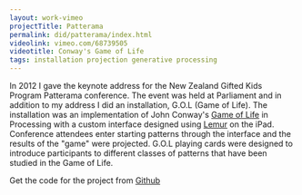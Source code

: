 ```yaml
---
layout: work-vimeo
projectTitle: Patterama
permalink: did/patterama/index.html
videolink: vimeo.com/68739505
videotitle: Conway's Game of Life
tags: installation projection generative processing
---
```

In 2012 I gave the keynote address for the New Zealand Gifted Kids Program Patterama conference. The event was held at Parliament and in addition to my address I did an installation, G.O.L (Game of Life). The installation was an implementation of John Conway's [Game of Life][gameoflife] in Processing with a custom interface designed using [Lemur][lemur] on the iPad. Conference attendees enter starting patterns through the interface and the results of the "game" were projected. G.O.L playing cards were designed to introduce participants to different classes of patterns that have been studied in the Game of Life.

Get the code for the project from [Github](http://github.com/bytezen)



[img00]: /img/game-of-life-01.png
[lemur]: http://liine.net
[gameoflife]: http://en.wikipedia.org/wiki/Conway's_Game_of_Life
